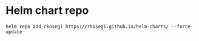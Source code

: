 # Helm chart repo


```shell
helm repo add rkosegi https://rkosegi.github.io/helm-charts/ --force-update
```